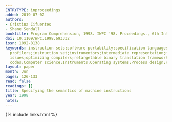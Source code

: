 ```yaml
---
ENTRYTYPE: inproceedings
added: 2019-07-02
authors:
- Cristina Cifuentes
- Shane Sendall
booktitle: Program Comprehension, 1998. IWPC '98. Proceedings., 6th International Workshop on
doi: 10.1109/WPC.1998.693332
issn: 1092-8138
keywords: instruction sets;software portability;specification languages;systems re-engineering;Instruction Set Processor descriptions;binary debuggers;binary
  profilers;instruction set;instrumentors;intermediate representation;machine instructions semantics;machine-code manipulation tools;machine-independent
  issues;optimizing compilers;retargetable binary translation framework;retargetable binary translator;semantic specification language;Australia Council;Binary
  codes;Computer science;Instruments;Operating systems;Process design;Programming profession;Read only memory;Runtime;Specification languages
layout: paper
month: Jun
pages: 126-133
read: false
readings: []
title: Specifying the semantics of machine instructions
year: 1998
notes:
---
```

{% include links.html %}
